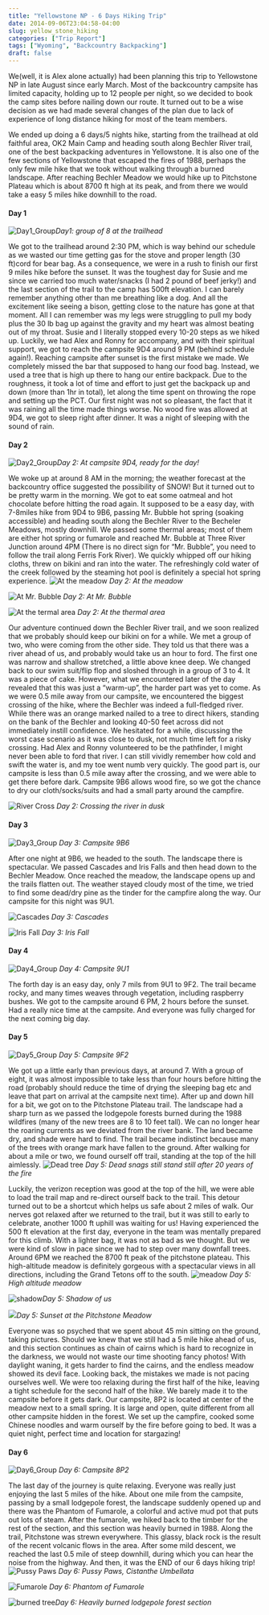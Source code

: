 ```yaml
---
title: "Yellowstone NP - 6 Days Hiking Trip"
date: 2014-09-06T23:04:58-04:00
slug: yellow_stone_hiking
categories: ["Trip Report"]
tags: ["Wyoming", "Backcountry Backpacking"]
draft: false
---
```

We(well, it is Alex alone actually) had been planning this trip to Yellowstone NP in late August since early March. Most of the backcountry campsite has limited capacity, holding up to 12 people per night, so we decided to book the camp sites before nailing down our route. It turned out to be a wise decision as we had made several changes of the plan due to lack of experience of long distance hiking for most of the team members.

We ended up doing a 6 days/5 nights hike, starting from the trailhead at old faithful area, OK2 Main Camp and heading south along Bechler River trail, one of the best backpacking adventures in Yellowstone. It is also one of the few sections of Yellowstone that escaped the fires of 1988, perhaps the only few mile hike that we took without walking through a burned landscape. After reaching Bechler Meadow we would hike up to Pitchstone Plateau which is about 8700 ft high at its peak, and from there we would take a easy 5 miles hike downhill to the road.

#### Day 1
![Day1_Group](http://4.bp.blogspot.com/-YtF7YFrWIAg/VAvTKkD5KLI/AAAAAAAAAJE/OFBuJ3c80cw/s1600/IMG_9115_01.jpg)*Day1: group of 8 at the trailhead* 

We got to the trailhead around 2:30 PM, which is way behind our schedule as we wasted our time getting gas for the stove and proper length (30 ft)cord for bear bag. As a consequence, we were in a rush to finish our first 9 miles hike before the sunset. It was the toughest day for Susie and me since we carried too much water/snacks (I had 2 pound of beef jerky!) and the last section of the trail to the camp has 500ft elevation. I can barely remember anything other than me breathing like a dog. And all the excitement like seeing a bison, getting close to the nature has gone at that moment. All I can remember was my legs were struggling to pull my body plus the 30 lb bag up against the gravity and my heart was almost beating out of my throat. Susie and I literally stopped every 10-20 steps as we hiked up. Luckily, we had Alex and Ronny for accompany, and with their spiritual support, we got to reach the campsite 9D4 around 9 PM (behind schedule again!). Reaching campsite after sunset is the first mistake we made. We completely missed the bar that supposed to hang our food bag. Instead, we used a tree that is high up there to hang our entire backpack. Due to the roughness, it took a lot of time and effort to just get the backpack up and down (more than 1hr in total), let along the time spent on throwing the rope and setting up the PCT. Our first night was not so pleasant, the fact that it was raining all the time made things worse. No wood fire was allowed at 9D4, we got to sleep right after dinner. It was a night of sleeping with the sound of rain.


#### Day 2

![Day2_Group](http://1.bp.blogspot.com/-iQl_6IFQcZk/VAvTLeZbzDI/AAAAAAAAAJI/lfKpjgYtzwI/s1600/IMG_9304.JPG)*Day 2: At campsite 9D4, ready for the day!*

We woke up at around 8 AM in the morning; the weather forecast at the backcountry office suggested the possibility of SNOW! But it turned out to be pretty warm in the morning. We got to eat some oatmeal and hot chocolate before hitting the road again. It supposed to be a easy day, with 7-8miles hike from 9D4 to 9B6, passing Mr. Bubble hot spring (soaking accessible) and heading south along the Bechler River to the Becheler Meadows, mostly downhill. We passed some thermal areas; most of them are either hot spring or fumarole and reached Mr. Bubble at Three River Junction around 4PM (There is no direct sign for “Mr. Bubble”, you need to follow the trail along Ferris Fork River). We quickly whipped off our hiking cloths, threw on bikini and ran into the water. The refreshingly cold water of the creek followed by the steaming hot pool is definitely a special hot spring experience.
![At the meadow](http://1.bp.blogspot.com/-cbYq4iy273g/VAvTLifgDqI/AAAAAAAAAJQ/qijY_O9lobo/s1600/IMG_9335.JPG)
*Day 2: At the meadow*

![At Mr. Bubble](http://3.bp.blogspot.com/-GiH01KXUk6g/VAvTNat6YQI/AAAAAAAAAJc/apb1clNvUwk/s1600/IMG_9447.JPG)
*Day 2: At Mr. Bubble*

![At the termal area](https://2.bp.blogspot.com/-g-LgD257mas/VAvTO6rQ4eI/AAAAAAAAAJk/7iqunTHapXE/s1600/IMG_9478.JPG)
*Day 2: At the thermal area*


Our adventure continued down the Bechler River trail, and we soon realized that we probably should keep our bikini on for a while. We met a group of two, who were coming from the other side. They told us that there was a river ahead of us, and probably would take us an hour to ford. The first one was narrow and shallow stretched, a little above knee deep. We changed back to our swim suit/flip flop and sloshed through in a group of 3 to 4. It was a piece of cake. However, what we encountered later of the day revealed that this was just a “warm-up”, the harder part was yet to come. As we were 0.5 mile away from our campsite, we encountered the biggest crossing of the hike, where the Bechler was indeed a full-fledged river. While there was an orange marked nailed to a tree to direct hikers, standing on the bank of the Bechler and looking 40-50 feet across did not immediately instill confidence. We hesitated for a while, discussing the worst case scenario as it was close to dusk, not much time left for a risky crossing. Had Alex and Ronny volunteered to be the pathfinder, I might never been able to ford that river. I can still vividly remember how cold and swift the water is, and my toe went numb very quickly. The good part is, our campsite is less than 0.5 mile away after the crossing, and we were able to get there before dark. Campsite 9B6 allows wood fire, so we got the chance to dry our cloth/socks/suits and had a small party around the campfire.

![River Cross](http://3.bp.blogspot.com/-JTs7yOR7ces/VAvU5cBJnlI/AAAAAAAAAKw/8D4ir9vxN_E/s1600/IMG_1712.JPG)
*Day 2: Crossing the river in dusk*

#### Day 3
![Day3_Group](http://3.bp.blogspot.com/-_AU7V-q9QLo/VAvVLpomCeI/AAAAAAAAAK4/EmGaHTK4d0A/s1600/IMG_9498.JPG)
*Day 3: Campsite 9B6*

After one night at 9B6, we headed to the south. The landscape there is spectacular. We passed Cascades and Iris Falls and then head down to the Bechler Meadow. Once reached the meadow, the landscape opens up and the trails flatten out. The weather stayed cloudy most of the time, we tried to find some dead/dry pine as the tinder for the campfire along the way. Our campsite for this night was 9U1.

![Cascades](http://2.bp.blogspot.com/-GZpVOyK4z90/VAvVXIYshvI/AAAAAAAAALE/D3fIlnBG6wY/s1600/2014-08-25%2B12.39.14.jpg)
*Day 3: Cascades*

![Iris Fall](http://1.bp.blogspot.com/-ndicKVObE9M/VAvVXAe9qSI/AAAAAAAAALA/Cu1b0xlYalg/s1600/2014-08-25%2B13.06.12.jpg)
*Day 3: Iris Fall*

#### Day 4
![Day4_Group](http://4.bp.blogspot.com/-eFzU6XbQv9c/VAvTQeT9GmI/AAAAAAAAAJs/yUBZ9MHN5o8/s1600/IMG_9555.JPG)
*Day 4: Campsite 9U1*

The forth day is an easy day, only 7 mils from 9U1 to 9F2. The trail became rocky, and many times weaves through vegetation, including raspberry bushes. We got to the campsite around 6 PM, 2 hours before the sunset. Had a really nice time at the campsite. And everyone was fully charged for the next coming big day.

#### Day 5
![Day5_Group](http://4.bp.blogspot.com/-L2FbYZmmarI/VAvTR_9-e7I/AAAAAAAAAJ0/zbkPkf54S4E/s1600/IMG_9578.JPG)
*Day 5: Campsite 9F2*

We got up a little early than previous days, at around 7. With a group of eight, it was almost impossible to take less than four hours before hitting the road (probably should reduce the time of drying the sleeping bag etc and leave that part on arrival at the campsite next time). After up and down hill for a bit, we got on to the Pitchstone Plateau trail. The landscape had a sharp turn as we passed the lodgepole forests burned during the 1988 wildfires (many of the new trees are 8 to 10 feet tall). We can no longer hear the roaring currents as we deviated from the river bank. The land became dry, and shade were hard to find. The trail became indistinct because many of the trees with orange mark have fallen to the ground. After walking for about a mile or two, we found ourself off trail, standing at the top of the hill aimlessly.
![Dead tree](http://4.bp.blogspot.com/-MpuKILNQ95s/VAvTYHHX2cI/AAAAAAAAAKc/MMHYWc-S6-g/s1600/2014-08-28%2B14.59.26.jpg)
*Day 5: Dead snags still stand still after 20 years of the fire*

Luckily, the verizon reception was good at the top of the hill, we were able to load the trail map and re-direct ourself back to the trail. This detour turned out to be a shortcut which helps us safe about 2 miles of walk. Our nerves got relaxed after we returned to the trail, but it was still to early to celebrate, another 1000 ft uphill was waiting for us! Having experienced the 500 ft elevation at the first day, everyone in the team was mentally prepared for this climb. With a lighter bag, it was not as bad as we thought. But we were kind of slow in pace since we had to step over many downfall trees. Around 6PM we reached the 8700 ft peak of the pitchstone plateau. This high-altitude meadow is definitely gorgeous with a spectacular views in all directions, including the Grand Tetons off to the south.
![meadow](http://3.bp.blogspot.com/-jTZIYr-Yvoo/VAvWc9FDBXI/AAAAAAAAALU/9fPsJhVpXfc/s1600/IMG_9639.JPG)
*Day 5: High altitude meadow*

![shadow](http://2.bp.blogspot.com/-MK9DozaO3Jk/VAvTSQ-FzvI/AAAAAAAAAJ4/PG475odndBg/s1600/IMG_9651.JPG)*Day 5: Shadow of us*

![](http://4.bp.blogspot.com/-Gh5UehldAvM/VAvTStIxExI/AAAAAAAAAJ8/oxGuJnMUpRM/s1600/IMG_9695.JPG)*Day 5: Sunset at the Pitchstone Meadow*

Everyone was so psyched that we spent about 45 min sitting on the ground, taking pictures. Should we knew that we still had a 5 mile hike ahead of us, and this section continues as chain of cairns which is hard to recognize in the darkness, we would not waste our time shooting fancy photos! With daylight waning, it gets harder to find the cairns, and the endless meadow showed its devil face. Looking back, the mistakes we made is not pacing ourselves well. We were too relaxing during the first half of the hike, leaving a tight schedule for the second half of the hike. We barely made it to the campsite before it gets dark. Our campsite, 8P2 is located at center of the meadow next to a small spring. It is large and open, quite different from all other campsite hidden in the forest. We set up the campfire, cooked some Chinese noodles and warm ourself by the fire before going to bed. It was a quiet night, perfect time and location for stargazing!


#### Day 6
![Day6_Group](http://3.bp.blogspot.com/-HKu4s3spmyo/VAvXNwUJUkI/AAAAAAAAALc/lc2PwFVYvNs/s1600/IMG_9749.JPG)
*Day 6: Campsite 8P2*

The last day of the journey is quite relaxing. Everyone was really just enjoying the last 5 miles of the hike. About one mile from the campsite, passing by a small lodgepole forest, the landscape suddenly opened up and there was the Phantom of Fumarole, a colorful and active mud pot that puts out lots of steam. After the fumarole, we hiked back to the timber for the rest of the section, and this section was heavily burned in 1988. Along the trail, Pitchstone was strewn everywhere. This glassy, black rock is the result of the recent volcanic flows in the area. After some mild descent, we reached the last 0.5 mile of steep downhill, during which you can hear the noise from the highway. And then, it was the END of our 6 days hiking trip!
![Pussy Paws](http://3.bp.blogspot.com/-YUNsDniqozs/VAvTIJSGhNI/AAAAAAAAAI8/W1NUKVoIjH0/s1600/2014-08-27%2B16.17.30.jpg)
*Day 6: Pussy Paws, Cistanthe Umbellata*

![Fumarole](http://2.bp.blogspot.com/-qbxmrUqxHq4/VAvTWjGyF7I/AAAAAAAAAKM/in49Rj_MkVI/s1600/IMG_9768.JPG)
*Day 6: Phantom of Fumarole*

![burned tree](http://1.bp.blogspot.com/-3BSzmbqyriI/VAvTX2D0rgI/AAAAAAAAAKY/6XkhjBxG9ZE/s1600/IMG_9833.JPG)*Day 6: Heavily burned lodgepole forest section*
